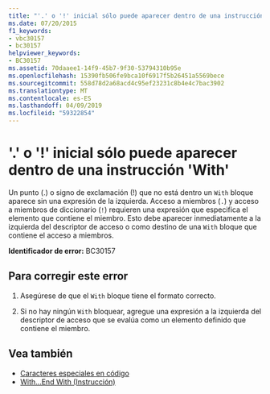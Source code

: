 ```yaml
---
title: "'.' o '!' inicial sólo puede aparecer dentro de una instrucción 'With'"
ms.date: 07/20/2015
f1_keywords:
- vbc30157
- bc30157
helpviewer_keywords:
- BC30157
ms.assetid: 70daaee1-14f9-45b7-9f30-53794310b95e
ms.openlocfilehash: 15390fb506fe9bca10f6917f5b26451a5569bece
ms.sourcegitcommit: 558d78d2a68acd4c95ef23231c8b4e4c7bac3902
ms.translationtype: MT
ms.contentlocale: es-ES
ms.lasthandoff: 04/09/2019
ms.locfileid: "59322854"
---
```

# <a name="leading--or--can-only-appear-inside-a-with-statement"></a>'.' o '!' inicial sólo puede aparecer dentro de una instrucción 'With'
Un punto (.) o signo de exclamación (!) que no está dentro un `With` bloque aparece sin una expresión de la izquierda. Acceso a miembros (`.`) y acceso a miembros de diccionario (`!`) requieren una expresión que especifica el elemento que contiene el miembro. Esto debe aparecer inmediatamente a la izquierda del descriptor de acceso o como destino de una `With` bloque que contiene el acceso a miembros.  
  
 **Identificador de error:** BC30157  
  
## <a name="to-correct-this-error"></a>Para corregir este error  
  
1. Asegúrese de que el `With` bloque tiene el formato correcto.  
  
2. Si no hay ningún `With` bloquear, agregue una expresión a la izquierda del descriptor de acceso que se evalúa como un elemento definido que contiene el miembro.  
  
## <a name="see-also"></a>Vea también

- [Caracteres especiales en código](../../../visual-basic/programming-guide/program-structure/special-characters-in-code.md)
- [With...End With (Instrucción)](../../../visual-basic/language-reference/statements/with-end-with-statement.md)
